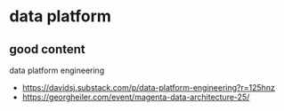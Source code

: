 # data platform

## good content

data platform engineering

- https://davidsj.substack.com/p/data-platform-engineering?r=125hnz
- https://georgheiler.com/event/magenta-data-architecture-25/
